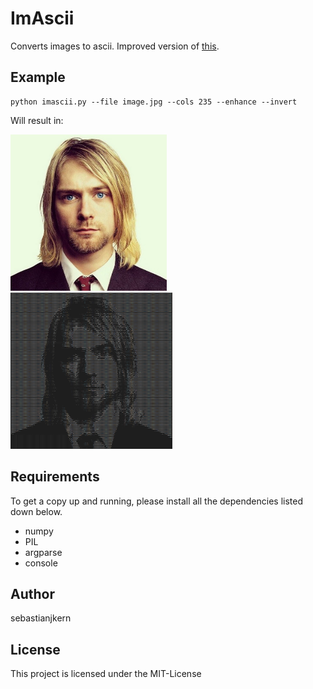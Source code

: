# ImAscii

Converts images to ascii.
Improved version of [this](https://github.com/electronut/pp/blob/master/ascii/ascii.py).

## Example

```
python imascii.py --file image.jpg --cols 235 --enhance --invert
```

Will result in:

<img src="/image.jpg" height="250"> <img src="/ascii.png" height="250">

## Requirements

To get a copy up and running, please install
all the dependencies listed down below.

- numpy
- PIL
- argparse
- console

## Author

sebastianjkern

## License

This project is licensed under the MIT-License

